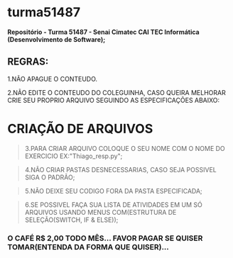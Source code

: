 # turma51487
**Repositório - Turma 51487 - Senai Cimatec CAI TEC Informática (Desenvolvimento de Software);**

## REGRAS:
1.NÃO APAGUE O CONTEUDO.

2.NÃO EDITE O CONTEUDO DO COLEGUINHA, CASO QUEIRA MELHORAR CRIE SEU PROPRIO ARQUIVO SEGUINDO AS ESPECIFICAÇÕES ABAIXO:

# CRIAÇÃO DE ARQUIVOS
> 3.PARA CRIAR ARQUIVO COLOQUE O SEU NOME COM O NOME DO EXERCICIO EX:"Thiago_resp.py";

> 4.NÃO CRIAR PASTAS DESNECESSARIAS, CASO SEJA POSSIVEL SIGA O PADRÃO;

> 5.NÃO DEIXE SEU CODIGO FORA DA PASTA ESPECIFICADA;

> 6.SE POSSIVEL FAÇA SUA LISTA DE ATIVIDADES EM UM SÓ ARQUIVOS USANDO MENUS COM(ESTRUTURA DE SELEÇÃO(SWITCH, IF & ELSE));



### O CAFÉ R$ 2,00 TODO MÊS... FAVOR PAGAR SE QUISER TOMAR(ENTENDA DA FORMA QUE QUISER)...

